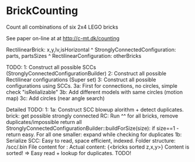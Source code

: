 # BrickCounting
Count all combinations of six 2x4 LEGO bricks

See paper on-line at at http://c-mt.dk/counting

RectilinearBrick: x,y,lv,isHorizontal
^
StronglyConnectedConfiguration: parts, partsSizes
^
RectilinearConfiguration: otherBricks
 
TODO:
1: Construct all possible SCCs (StronglyConnectedConfigurationBuilder)
2: Construct all possible Rectilinear configurations (Super set)
3: Construct all possible configurations using SCCs.
 3a: First for connections, no circles, simple check "isRelializable"
 3b: Add different models with same circles (motion map)
 3c: Add circles (near angle search)

Detailed TODO:
1:
 1a: Construct SCC blowup alorithm + detect duplicates.
  brick: get possible strongly connected
  RC: 
   Run ^^ for all bricks, 
   remove duplicates/impossible
   return all
  StronglyConnectedConfigurationBuilder::buildForSize(size):
   if size==1 - return easy.
   For all one smaller: expand while checking for duplicates
 1b: Serialize SCC: Easy to read, space efficient, indexed.
  Folder structure: /scc/<size>.bin 
  File content for <size>:
   Actual content: {<bricks sorted z,x,y>}
   Content is sorted! => Easy read + lookup for duplicates.
  TODO!
